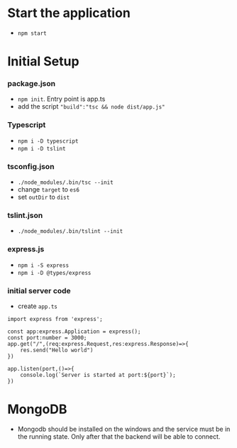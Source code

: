 # Start the application
- `npm start`

# Initial Setup
### package.json
- `npm init`. Entry point is app.ts
- add the script `"build":"tsc && node dist/app.js"`

### Typescript
- `npm i -D typescript`
- `npm i -D tslint`

### tsconfig.json
- `./node_modules/.bin/tsc --init`
- change `target` to `es6`
- set `outDir` to `dist`

### tslint.json
- `./node_modules/.bin/tslint --init`

### express.js
- `npm i -S express`
- `npm i -D @types/express`

### initial server code
- create `app.ts`
```
import express from 'express';

const app:express.Application = express();
const port:number = 3000;
app.get("/",(req:express.Request,res:express.Response)=>{
    res.send("Hello world")
})

app.listen(port,()=>{
    console.log(`Server is started at port:${port}`);
})
```

# MongoDB
- Mongodb should be installed on the windows and the service must be in the running state. Only after that the backend will be able to connect.